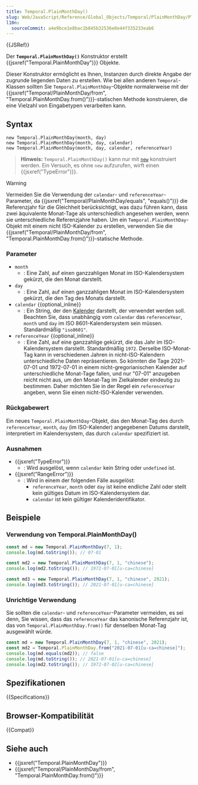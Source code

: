 ```yaml
---
title: Temporal.PlainMonthDay()
slug: Web/JavaScript/Reference/Global_Objects/Temporal/PlainMonthDay/PlainMonthDay
l10n:
  sourceCommit: a4e9bce1e8bac1b845b32536e0e44f335233eab6
---
```


{{JSRef}}

Der **`Temporal.PlainMonthDay()`** Konstruktor erstellt {{jsxref("Temporal.PlainMonthDay")}} Objekte.

Dieser Konstruktor ermöglicht es Ihnen, Instanzen durch direkte Angabe der zugrunde liegenden Daten zu erstellen. Wie bei allen anderen `Temporal`-Klassen sollten Sie `Temporal.PlainMonthDay`-Objekte normalerweise mit der {{jsxref("Temporal/PlainMonthDay/from", "Temporal.PlainMonthDay.from()")}}-statischen Methode konstruieren, die eine Vielzahl von Eingabetypen verarbeiten kann.

## Syntax

```js-nolint
new Temporal.PlainMonthDay(month, day)
new Temporal.PlainMonthDay(month, day, calendar)
new Temporal.PlainMonthDay(month, day, calendar, referenceYear)
```

> **Hinweis:** `Temporal.PlainMonthDay()` kann nur mit [`new`](/de/docs/Web/JavaScript/Reference/Operators/new) konstruiert werden. Ein Versuch, es ohne `new` aufzurufen, wirft einen {{jsxref("TypeError")}}.

> [!WARNING]
> Vermeiden Sie die Verwendung der `calendar`- und `referenceYear`-Parameter, da {{jsxref("Temporal/PlainMonthDay/equals", "equals()")}} die Referenzjahr für die Gleichheit berücksichtigt, was dazu führen kann, dass zwei äquivalente Monat-Tage als unterschiedlich angesehen werden, wenn sie unterschiedliche Referenzjahre haben. Um ein `Temporal.PlainMonthDay`-Objekt mit einem nicht ISO-Kalender zu erstellen, verwenden Sie die {{jsxref("Temporal/PlainMonthDay/from", "Temporal.PlainMonthDay.from()")}}-statische Methode.

### Parameter

- `month`
  - : Eine Zahl, auf einen ganzzahligen Monat im ISO-Kalendersystem gekürzt, die den Monat darstellt.
- `day`
  - : Eine Zahl, auf einen ganzzahligen Monat im ISO-Kalendersystem gekürzt, die den Tag des Monats darstellt.
- `calendar` {{optional_inline}}
  - : Ein String, der den [Kalender](/de/docs/Web/JavaScript/Reference/Global_Objects/Temporal#calendars) darstellt, der verwendet werden soll. Beachten Sie, dass unabhängig vom `calendar` das `referenceYear`, `month` und `day` im ISO 8601-Kalendersystem sein müssen. Standardmäßig `"iso8601"`.
- `referenceYear` {{optional_inline}}
  - : Eine Zahl, auf eine ganzzahlige gekürzt, die das Jahr im ISO-Kalendersystem darstellt. Standardmäßig `1972`. Derselbe ISO-Monat-Tag kann in verschiedenen Jahren in nicht-ISO-Kalendern unterschiedliche Daten repräsentieren. So könnten die Tage 2021-07-01 und 1972-07-01 in einem nicht-gregorianischen Kalender auf unterschiedliche Monat-Tage fallen, und nur "07-01" anzugeben reicht nicht aus, um den Monat-Tag im Zielkalender eindeutig zu bestimmen. Daher möchten Sie in der Regel ein `referenceYear` angeben, wenn Sie einen nicht-ISO-Kalender verwenden.

### Rückgabewert

Ein neues `Temporal.PlainMonthDay`-Objekt, das den Monat-Tag des durch `referenceYear`, `month`, `day` (im ISO-Kalender) angegebenen Datums darstellt, interpretiert im Kalendersystem, das durch `calendar` spezifiziert ist.

### Ausnahmen

- {{jsxref("TypeError")}}
  - : Wird ausgelöst, wenn `calendar` kein String oder `undefined` ist.
- {{jsxref("RangeError")}}
  - : Wird in einem der folgenden Fälle ausgelöst:
    - `referenceYear`, `month` oder `day` ist keine endliche Zahl oder stellt kein gültiges Datum im ISO-Kalendersystem dar.
    - `calendar` ist kein gültiger Kalenderidentifikator.

## Beispiele

### Verwendung von Temporal.PlainMonthDay()

```js
const md = new Temporal.PlainMonthDay(7, 1);
console.log(md.toString()); // 07-01

const md2 = new Temporal.PlainMonthDay(7, 1, "chinese");
console.log(md2.toString()); // 1972-07-01[u-ca=chinese]

const md3 = new Temporal.PlainMonthDay(7, 1, "chinese", 2021);
console.log(md3.toString()); // 2021-07-01[u-ca=chinese]
```

### Unrichtige Verwendung

Sie sollten die `calendar`- und `referenceYear`-Parameter vermeiden, es sei denn, Sie wissen, dass das `referenceYear` das kanonische Referenzjahr ist, das von `Temporal.PlainMonthDay.from()` für denselben Monat-Tag ausgewählt würde.

```js
const md = new Temporal.PlainMonthDay(7, 1, "chinese", 2021);
const md2 = Temporal.PlainMonthDay.from("2021-07-01[u-ca=chinese]");
console.log(md.equals(md2)); // false
console.log(md.toString()); // 2021-07-01[u-ca=chinese]
console.log(md2.toString()); // 1972-07-02[u-ca=chinese]
```

## Spezifikationen

{{Specifications}}

## Browser-Kompatibilität

{{Compat}}

## Siehe auch

- {{jsxref("Temporal.PlainMonthDay")}}
- {{jsxref("Temporal/PlainMonthDay/from", "Temporal.PlainMonthDay.from()")}}
